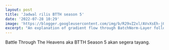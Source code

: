 ```yaml
---
layout: post
title: 'Jadwal rilis BTTH season 5'
date: '2022-07-28 10:29'
image: 'https://blogger.googleusercontent.com/img/b/R29vZ2xl/AVvXsEh-jQSRi41CoR95yBuOP3PUcE3jY67bVN1lMhjoQXLQuYoD0NtxCvfWO9s8IdvtNuUrOxprs8bCVWRnGp3oVE4mjzAbbjXbCoX6fBFeE7-UPvsgPepwUjwSF-FdxXVcjcNUyVOJ5wQj19c9BM8PqPbYHgEIyJj8pbkCkQJ1ae4F8GNOGj7O1vUx3LEj5g/s640/Battle-Through-The-Heavens-Origin-season-5%20(1).webp'
excerpt: "An explanation of gradient flow through BatchNorm-Layer following the circuit representation learned in Standfords class CS231n."
---
```


Battle Through The Heavens aka BTTH Season 5 akan segera tayang.
